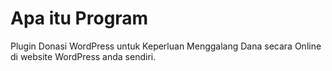 
# Apa itu Program

Plugin Donasi WordPress untuk Keperluan Menggalang Dana secara Online di website WordPress anda sendiri.

